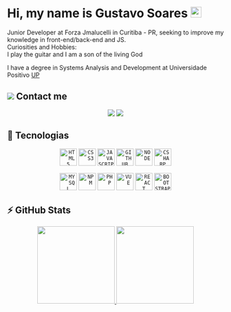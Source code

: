 ### <h1 align = "justify"> Hi, my name is Gustavo Soares <img src="https://media.giphy.com/media/hvRJCLFzcasrR4ia7z/giphy.gif" width="25px"></h1>
<p align = "justify">
Junior Developer at Forza Jmalucelli in Curitiba - PR, seeking to improve my knowledge in front-end/back-end and JS.<br> Curiosities and Hobbies:<br>I play the guitar and I am a son of the living God
</p>

I have a degree in Systems Analysis and Development at Universidade Positivo [UP](https://www.up.edu.br/) <br/>

## <img src="https://img.icons8.com/external-flatart-icons-lineal-color-flatarticons/25/undefined/external-message-contact-flatart-icons-lineal-color-flatarticons.png"/> Contact me

<p align="center">
  <a href="https://instagram.com/gusoaresreis" target="blank"><img src="https://img.icons8.com/bubbles/150/undefined/instagram-new--v2.png"/></a>
  <a href="www.linkedin.com/in/gustavo-soares-reis" target="blank"><img src="https://img.icons8.com/bubbles/150/undefined/linkedin.png"/></a>
</p>

## 🚀 Tecnologias

<p align="center">
  <code><img width="40px" src="https://cdn.jsdelivr.net/gh/devicons/devicon/icons/html5/html5-original-wordmark.svg" title = "HTML5"/></code>
  <code><img width="40px" src="https://cdn.jsdelivr.net/gh/devicons/devicon/icons/css3/css3-original-wordmark.svg" title = "CSS3"/></code>
  <code><img width="40px" src="https://cdn.jsdelivr.net/gh/devicons/devicon/icons/javascript/javascript-original.svg" title = "JAVASCRIPT"/></code>
  <code><img width="40px" src="https://cdn.jsdelivr.net/gh/devicons/devicon/icons/github/github-original.svg" title = "GITHUB"/></code>
  <code><img width="40px" src="https://cdn.jsdelivr.net/gh/devicons/devicon/icons/nodejs/nodejs-original.svg" title = "NODE"/></code> 
<code><img width="40px" src="https://cdn.jsdelivr.net/gh/devicons/devicon/icons/csharp/csharp-original.svg" title = "CSHARP"/></code>
</p>
<p align="center">
  <code><img width="40px" src="https://cdn.jsdelivr.net/gh/devicons/devicon/icons/mysql/mysql-original.svg" title = "MYSQL"/></code>
    <code><img width="40px" src="https://cdn.jsdelivr.net/gh/devicons/devicon/icons/npm/npm-original-wordmark.svg" title = "NPM"/></code>
    <code><img width="40px" src="https://cdn.jsdelivr.net/gh/devicons/devicon/icons/php/php-original.svg" title = "PHP"/></code>
    <code><img width="40px" src="https://cdn.jsdelivr.net/gh//devicons/devicon/icons/vuejs/vuejs-original.svg" title = "VUE"/></code>
    <code><img width="40px" src="https://cdn.jsdelivr.net/gh//devicons/devicon/icons/react/react-original.svg" title = "REACT"/></code>
    <code><img width="40px" src="https://cdn.jsdelivr.net/gh//devicons/devicon/icons/bootstrap/bootstrap-original.svg" title = "BOOTSTRAP"/></code>
    <!-- https://cdn.jsdelivr.net/gh//devicons/devicon/icons/caminho da linguagem
 bootstrap/bootstrap-original.svg -->
</p>
 
## ⚡ GitHub Stats
<p align="center">
  <a href="https://github.com/gustavosoaresreis">
    <img height="180em" src="https://github-readme-stats-eight-theta.vercel.app/api?username=gustavosoaresreis&show_icons=true&theme=algolia&include_all_commits=true&count_private=true"/>
    <img height="180em" src="https://github-readme-stats-eight-theta.vercel.app/api/top-langs/?username=gustavosoaresreis&layout=compact&langs_count=8&theme=algolia"/>
  </a>
</p>

<!--
**gustavosoaresreis/gustavosoaresreis** is a ✨ _special_ ✨ repository because its `README.md` (this file) appears on your GitHub profile.

Here are some ideas to get you started:

- 🔭 I’m currently working on ...
- 🌱 I’m currently learning ...
- 👯 I’m looking to collaborate on ...
- 🤔 I’m looking for help with ...
- 💬 Ask me about ...
- 📫 How to reach me: ...
- 😄 Pronouns: ...
- ⚡ Fun fact: ...
-->
